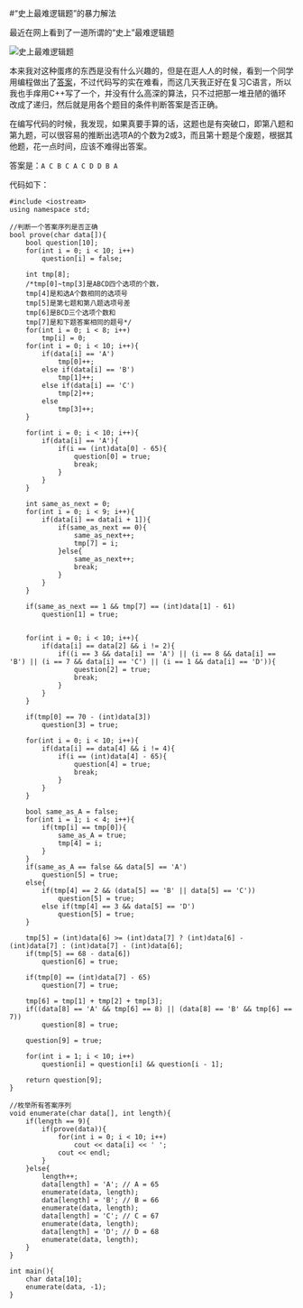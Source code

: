 #“史上最难逻辑题”的暴力解法

最近在网上看到了一道所谓的“史上”最难逻辑题    

![史上最难逻辑题](http://tdfj.herokuapp.com/res/logic.png)  

本来我对这种蛋疼的东西是没有什么兴趣的，但是在逛人人的时候，看到一个同学用编程做出了[答案](http://photo.renren.com/photo/281647712/photo-7641181372?psource=8)，不过代码写的实在难看，而这几天我正好在复习C语言，所以我也手痒用C++写了一个，并没有什么高深的算法，只不过把那一堆丑陋的循环改成了递归，然后就是用各个题目的条件判断答案是否正确。  

在编写代码的时候，我发现，如果真要手算的话，这题也是有突破口，即第八题和第九题，可以很容易的推断出选项A的个数为2或3，而且第十题是个废题，根据其他题，花一点时间，应该不难得出答案。  

答案是：```A C B C A C D D B A```  

代码如下：  

    #include <iostream>
    using namespace std;
    
    //判断一个答案序列是否正确
    bool prove(char data[]){
        bool question[10];
        for(int i = 0; i < 10; i++)
            question[i] = false;

        int tmp[8]; 
        /*tmp[0]~tmp[3]是ABCD四个选项的个数，
        tmp[4]是和选A个数相同的选项号
        tmp[5]是第七题和第八题选项号差
        tmp[6]是BCD三个选项个数和
        tmp[7]是和下题答案相同的题号*/
        for(int i = 0; i < 8; i++)
            tmp[i] = 0;
        for(int i = 0; i < 10; i++){
            if(data[i] == 'A')
                tmp[0]++;
            else if(data[i] == 'B')
                tmp[1]++;
            else if(data[i] == 'C')
                tmp[2]++;
            else
                tmp[3]++;
        }

        for(int i = 0; i < 10; i++){
            if(data[i] == 'A'){
                if(i == (int)data[0] - 65){
                    question[0] = true;
                    break;
                }
            }
        }

        int same_as_next = 0;
        for(int i = 0; i < 9; i++){
            if(data[i] == data[i + 1]){
                if(same_as_next == 0){
                    same_as_next++;
                    tmp[7] = i;
                }else{
                    same_as_next++;
                    break;
                }
            }
        }

        if(same_as_next == 1 && tmp[7] == (int)data[1] - 61)
            question[1] = true;


        for(int i = 0; i < 10; i++){
            if(data[i] == data[2] && i != 2){
                if((i == 3 && data[i] == 'A') || (i == 8 && data[i] == 'B') || (i == 7 && data[i] == 'C') || (i == 1 && data[i] == 'D')){
                    question[2] = true;
                    break;
                }
            }
        }

        if(tmp[0] == 70 - (int)data[3])
            question[3] = true;

        for(int i = 0; i < 10; i++){
            if(data[i] == data[4] && i != 4){
                if(i == (int)data[4] - 65){
                    question[4] = true;
                    break;
                }
            }
        }

        bool same_as_A = false;
        for(int i = 1; i < 4; i++){
            if(tmp[i] == tmp[0]){
                same_as_A = true;
                tmp[4] = i;
            }
        }
        if(same_as_A == false && data[5] == 'A')
            question[5] = true;
        else{
            if(tmp[4] == 2 && (data[5] == 'B' || data[5] == 'C'))
                question[5] = true;
            else if(tmp[4] == 3 && data[5] == 'D')
                question[5] = true;
        }

        tmp[5] = (int)data[6] >= (int)data[7] ? (int)data[6] - (int)data[7] : (int)data[7] - (int)data[6];
        if(tmp[5] == 68 - data[6])
            question[6] = true;

        if(tmp[0] == (int)data[7] - 65)
            question[7] = true;

        tmp[6] = tmp[1] + tmp[2] + tmp[3];
        if((data[8] == 'A' && tmp[6] == 8) || (data[8] == 'B' && tmp[6] == 7))
            question[8] = true;

        question[9] = true;

        for(int i = 1; i < 10; i++)
            question[i] = question[i] && question[i - 1];
  
        return question[9];
    }

    //枚举所有答案序列
    void enumerate(char data[], int length){
        if(length == 9){
            if(prove(data)){
                for(int i = 0; i < 10; i++)
                    cout << data[i] << ' ';
                cout << endl;
            }
        }else{
            length++;
            data[length] = 'A'; // A = 65
            enumerate(data, length);
            data[length] = 'B'; // B = 66
            enumerate(data, length);
            data[length] = 'C'; // C = 67
            enumerate(data, length);
            data[length] = 'D'; // D = 68
            enumerate(data, length);
        }
    }

    int main(){
        char data[10];
        enumerate(data, -1);
    }
